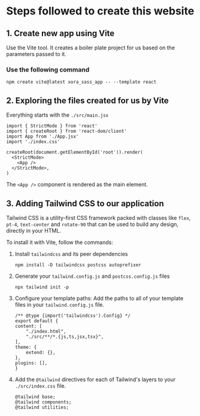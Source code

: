 # Steps followed to create this website

## 1. Create new app using Vite

Use the Vite tool. It creates a boiler plate project for us based on the parameters passed to it.

### Use the following command
`npm create vite@latest xora_sass_app -- --template react`

## 2. Exploring the files created for us by Vite

Everything starts with the `./src/main.jsx`

```
import { StrictMode } from 'react'
import { createRoot } from 'react-dom/client'
import App from './App.jsx'
import './index.css'

createRoot(document.getElementById('root')).render(
  <StrictMode>
    <App />
  </StrictMode>,
)
```

The `<App />` component is rendered as the main element.

## 3. Adding Tailwind CSS to our application

Tailwind CSS is a utility-first CSS framework packed with classes like `flex`, `pt-4`, `text-center` and `rotate-90` that can be used to build any design, directly in your HTML. 

To install it with Vite, follow the commands:
1. Install `tailwindcss` and its peer dependencies

   `npm install -D tailwindcss postcss autoprefixer`

2. Generate your `tailwind.config.js` and `postcss.config.js` files

   `npx tailwind init -p`

3. Configure your template paths: Add the paths to all of your template files in your `tailwind.config.js` file.
    ```
    /** @type {import('tailwindcss').Config} */
    export default {
    content: [
        "./index.html",
        "./src/**/*.{js,ts,jsx,tsx}",
    ],
    theme: {
        extend: {},
    },
    plugins: [],
    }
    ```

4. Add the `@tailwind` directives for each of Tailwind's layers to your `./src/index.css` file.
    ```
    @tailwind base;
    @tailwind components;
    @tailwind utilities;
    ```
